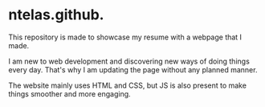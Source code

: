 # ntelas.github.

This repository is made to showcase my resume with a webpage that I made.

I am new to web development and discovering new ways of doing things every day. That's why I am updating the page without any planned manner.

The website mainly uses HTML and CSS, but JS is also present to make things smoother and more engaging. 

